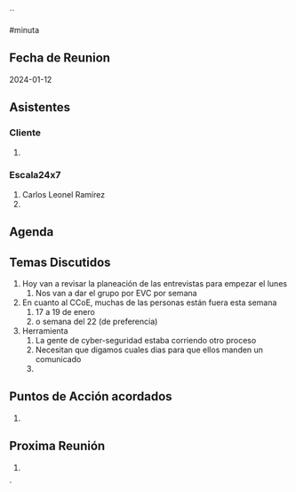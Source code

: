 ``

#minuta
## Fecha de Reunion
2024-01-12

## Asistentes

### Cliente
1. 
### Escala24x7
1. Carlos Leonel Ramírez
2. 

## Agenda

## Temas Discutidos
1. Hoy van a revisar la planeación de las entrevistas para empezar el lunes
	1. Nos van a dar el grupo por EVC por semana
2. En cuanto al CCoE, muchas de las personas están fuera esta semana
	1. 17 a 19 de enero
	2. o semana del 22 (de preferencia)
3. Herramienta
	1. La gente de cyber-seguridad estaba corriendo otro proceso
	2. Necesitan que  digamos cuales dias para que ellos manden un comunicado
	3. 

## Puntos de Acción acordados
1. 

## Proxima Reunión
1.  

`